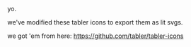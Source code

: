 
yo.

we've modified these tabler icons to export them as lit svgs.

we got 'em from here: https://github.com/tabler/tabler-icons

